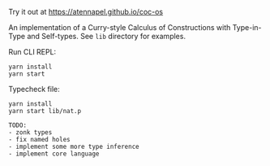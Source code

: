 Try it out at https://atennapel.github.io/coc-os

An implementation of a Curry-style Calculus of Constructions with Type-in-Type and Self-types.
See `lib` directory for examples.

Run CLI REPL:
```
yarn install
yarn start
```

Typecheck file:
```
yarn install
yarn start lib/nat.p
```

```
TODO:
- zonk types
- fix named holes
- implement some more type inference
- implement core language
```
